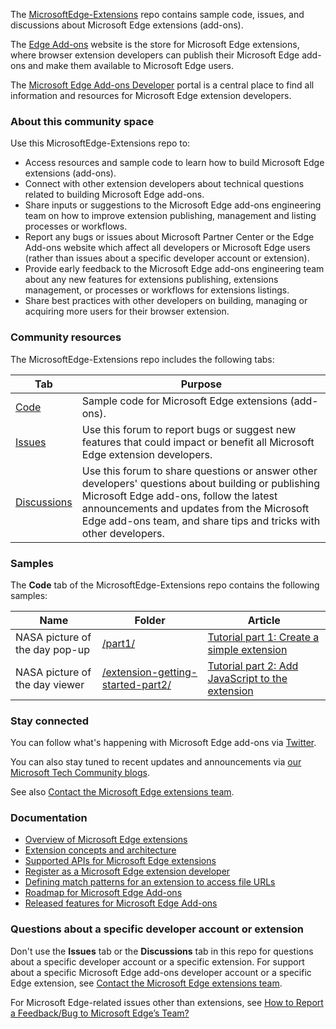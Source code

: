 The [MicrosoftEdge-Extensions](https://github.com/microsoft/MicrosoftEdge-Extensions) repo contains sample code, issues, and discussions about Microsoft Edge extensions (add-ons).

The [Edge Add-ons](https://microsoftedge.microsoft.com/addons/Microsoft-Edge-Extensions-Home) website is the store for Microsoft Edge extensions, where browser extension developers can publish their Microsoft Edge add-ons and make them available to Microsoft Edge users.

The [Microsoft Edge Add-ons Developer](https://developer.microsoft.com/microsoft-edge/extensions/) portal is a central place to find all information and resources for Microsoft Edge extension developers.


### About this community space

Use this MicrosoftEdge-Extensions repo to:

* Access resources and sample code to learn how to build Microsoft Edge extensions (add-ons).
* Connect with other extension developers about technical questions related to building Microsoft Edge add-ons.
* Share inputs or suggestions to the Microsoft Edge add-ons engineering team on how to improve extension publishing, management and listing processes or workflows.
* Report any bugs or issues about Microsoft Partner Center or the Edge Add-ons website which affect all developers or Microsoft Edge users (rather than issues about a specific developer account or extension).
* Provide early feedback to the Microsoft Edge add-ons engineering team about any new features for extensions publishing, extensions management, or processes or workflows for extensions listings.
* Share best practices with other developers on building, managing or acquiring more users for their browser extension.


### Community resources

The MicrosoftEdge-Extensions repo includes the following tabs:

| Tab | Purpose |
| ------------ | ------------ |
| [Code](https://github.com/microsoft/MicrosoftEdge-Extensions/tree/main/Extension%20samples) | Sample code for Microsoft Edge extensions (add-ons). |
| [Issues](https://github.com/microsoft/MicrosoftEdge-Extensions/issues)  | Use this forum to report bugs or suggest new features that could impact or benefit all Microsoft Edge extension developers. |
| [Discussions](https://github.com/microsoft/MicrosoftEdge-Extensions/discussions) | Use this forum to share questions or answer other developers' questions about building or publishing Microsoft Edge add-ons, follow the latest announcements and updates from the Microsoft Edge add-ons team, and share tips and tricks with other developers. |


### Samples

The **Code** tab of the MicrosoftEdge-Extensions repo contains the following samples:

| Name | Folder | Article |
| --- | --- | --- |
| NASA picture of the day pop-up | [/part1/](https://github.com/microsoft/MicrosoftEdge-Extensions/tree/main/Extension%20samples/extension-getting-started-part1/part1) | [Tutorial part 1: Create a simple extension](https://learn.microsoft.com/microsoft-edge/extensions-chromium/getting-started/part1-simple-extension) |
| NASA picture of the day viewer | [/extension-getting-started-part2/](https://github.com/microsoft/MicrosoftEdge-Extensions/tree/main/Extension%20samples/extension-getting-started-part2/extension-getting-started-part2) | [Tutorial part 2: Add JavaScript to the extension](https://review.learn.microsoft.com/microsoft-edge/extensions-chromium/getting-started/part2-content-scripts) |


### Stay connected

You can follow what's happening with Microsoft Edge add-ons via [Twitter](https://twitter.com/search?q=%23EdgeExtensions&src=typed_query&f=live).

You can also stay tuned to recent updates and announcements via [our Microsoft Tech Community blogs](https://techcommunity.microsoft.com/t5/forums/searchpage/tab/message?filter=location&q=microsoftedgeaddons&location=category:MicrosoftEdgeInsider&sort_by=-topicPostDate&collapse_discussion=true).

See also [Contact the Microsoft Edge extensions team](https://learn.microsoft.com/microsoft-edge/extensions-chromium/publish/contact-extensions-team).


### Documentation

* [Overview of Microsoft Edge extensions](https://aka.ms/AboutEdgeAddons)
* [Extension concepts and architecture](https://aka.ms/EdgeAddonsLearn)
* [Supported APIs for Microsoft Edge extensions](https://docs.microsoft.com/microsoft-edge/extensions-chromium/developer-guide/api-support)
* [Register as a Microsoft Edge extension developer](https://docs.microsoft.com/microsoft-edge/extensions-chromium/publish/create-dev-account)
* [Defining match patterns for an extension to access file URLs](https://docs.microsoft.com/microsoft-edge/extensions-chromium/enterprise/match-patterns)
* [Roadmap for Microsoft Edge Add-ons](https://aka.ms/EdgeAddonsRoadmap)
* [Released features for Microsoft Edge Add-ons](https://aka.ms/EdgeAddonsReleaseNotes)


### Questions about a specific developer account or extension

Don't use the **Issues** tab or the **Discussions** tab in this repo for questions about a specific developer account or a specific extension.  For support about a specific Microsoft Edge add-ons developer account or a specific Edge extension, see [Contact the Microsoft Edge extensions team](https://docs.microsoft.com/microsoft-edge/extensions-chromium/publish/contact-extensions-team).

For Microsoft Edge-related issues other than extensions, see [How to Report a Feedback/Bug to Microsoft Edge’s Team?](https://answers.microsoft.com/en-us/microsoftedge/forum/all/how-to-report-a-feedbackbug-to-microsoft-edges/20cc8eb5-11bb-43b6-95d1-e004d41ef876#:~:text=Then%20you%20may%20open%20Microsoft%20Edge%20and%20in,%28you%20may%20open%20this%20menu%20by%20pressing%20Alt%2BShift%2BI.)
